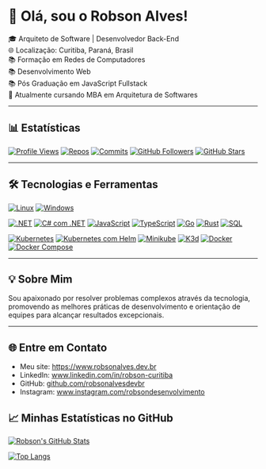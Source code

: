# 👋 Olá, sou o Robson Alves!

🎓 Arquiteto de Software | Desenvolvedor Back-End  
🌐 Localização: Curitiba, Paraná, Brasil  
📚 Formação em Redes de Computadores  
📚 Desenvolvimento Web  
📚 Pós Graduação em JavaScript Fullstack  
🚀 Atualmente cursando MBA em Arquitetura de Softwares  

---

## 📊 Estatísticas

[![Profile Views](https://komarev.com/ghpvc/?username=robsonalvesdevbr&color=blue)](https://www.robsonalves.dev.br)
[![Repos](https://badges.pufler.dev/repos/robsonalvesdevbr)](https://www.robsonalves.dev.br)
[![Commits](https://badges.pufler.dev/commits/monthly/robsonalvesdevbr)](https://www.robsonalves.dev.br)
[![GitHub Followers](https://img.shields.io/github/followers/robsonalvesdevbr?style=social)](https://www.robsonalves.dev.br)
[![GitHub Stars](https://img.shields.io/github/stars/robsonalvesdevbr?style=social)](https://www.robsonalves.dev.br)

---

## 🛠️ Tecnologias e Ferramentas


[![Linux](https://img.shields.io/badge/Linux-FCC624?logo=linux&logoColor=black&style=flat-square)](https://www.kernel.org)
[![Windows](https://img.shields.io/badge/Windows-0078D6?logo=windows&logoColor=white&style=flat-square)](https://www.microsoft.com/pt-br/windows)


[![.NET](https://img.shields.io/badge/.NET-512BD4?logo=dotnet&logoColor=white&style=flat-square)](https://dotnet.microsoft.com/pt-br/)
[![C# com .NET](https://img.shields.io/badge/C%23%20com%20.NET-512BD4?logo=dotnet&logoColor=white&style=flat-square)](https://dotnet.microsoft.com/pt-br/)
[![JavaScript](https://img.shields.io/badge/JavaScript-F7DF1E?logo=javascript&logoColor=black&style=flat-square)](https://developer.mozilla.org/pt-BR/docs/Web/JavaScript)
[![TypeScript](https://img.shields.io/badge/TypeScript-007ACC?logo=typescript&logoColor=white&style=flat-square)](https://www.typescriptlang.org/)
[![Go](https://img.shields.io/badge/Go-00ADD8?logo=go&logoColor=white&style=flat-square)](https://go.dev/)
[![Rust](https://img.shields.io/badge/Rust-000000?logo=rust&logoColor=white&style=flat-square)](https://www.rust-lang.org/)
[![SQL](https://img.shields.io/badge/SQL-336791?logo=postgresql&logoColor=white&style=flat-square)](https://www.robsonalves.dev.br)


[![Kubernetes](https://img.shields.io/badge/Kubernetes-326CE5?logo=kubernetes&logoColor=white&style=flat-square)](https://kubernetes.io)
[![Kubernetes com Helm](https://img.shields.io/badge/Kubernetes%20com%20Helm-0F1689?logo=helm&logoColor=white&style=flat-square)](https://helm.sh/)
[![Minikube](https://img.shields.io/badge/Minikube-FCC624?logo=kubernetes&logoColor=white&style=flat-square)](https://minikube.sigs.k8s.io/)
[![K3d](https://img.shields.io/badge/K3d-FF9900?logo=k3s&logoColor=white&style=flat-square)](https://k3d.io/stable/)
[![Docker](https://img.shields.io/badge/Docker-2496ED?logo=docker&logoColor=white&style=flat-square)](https://www.docker.com/)
[![Docker Compose](https://img.shields.io/badge/Docker%20Compose-2496ED?logo=docker&logoColor=white&style=flat-square)](https://www.docker.com/)

---

## 💡 Sobre Mim
Sou apaixonado por resolver problemas complexos através da tecnologia, promovendo as melhores práticas de desenvolvimento e orientação de equipes para alcançar resultados excepcionais.

---

## 🌐 Entre em Contato
<ul>
  <li>Meu site: <a href="https://www.robsonalves.dev.br" target="_blank">https://www.robsonalves.dev.br</a></li>
  <li>LinkedIn: <a href="https://www.linkedin.com/in/robson-curitiba" target="_blank">www.linkedin.com/in/robson-curitiba</a></li>
  <li>GitHub: <a href="https://github.com/robsonalvesdevbr" target="_blank">github.com/robsonalvesdevbr</a></li>
  <li>Instagram: <a href="https://www.instagram.com/robsondesenvolvimento" target="_blank">www.instagram.com/robsondesenvolvimento</a></li>
</ul>


## 📈 Minhas Estatísticas no GitHub

[![Robson's GitHub Stats](https://github-readme-stats.vercel.app/api?username=robsonalvesdevbr&show_icons=true&theme=radical)](https://www.robsonalves.dev.br)

[![Top Langs](https://github-readme-stats.vercel.app/api/top-langs/?username=robsonalvesdevbr&layout=compact&&langs_count=10&theme=radical)](https://www.robsonalves.dev.br)
